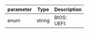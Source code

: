 | parameter | Type | Description |
| ----------- | ----------- |----------- |
| enum  |  string  | BIOS: <br/>UEFI:   |